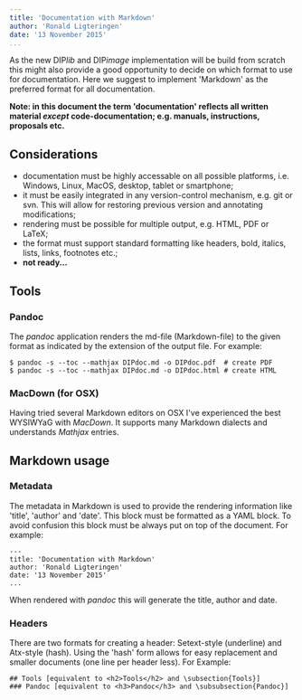 ```yaml
---
title: 'Documentation with Markdown'
author: 'Ronald Ligteringen'
date: '13 November 2015'
...
```


As the new DIP*lib* and DIP*image* implementation will be build from scratch
this might also provide a good opportunity to decide on which format to use for
documentation. Here we suggest to implement 'Markdown' as the preferred format
for all documentation.

**Note: in this document the term 'documentation' reflects all written material
*except* code-documentation; e.g. manuals, instructions, proposals etc.**

## Considerations

- documentation must be highly accessable on all possible platforms, i.e.
Windows, Linux, MacOS, desktop, tablet or smartphone;
- it must be easily integrated in any version-control mechanism, e.g. git or
svn. This will allow for restoring previous version and annotating
modifications;
- rendering must be possible for multiple output, e.g. HTML, PDF or LaTeX;
- the format must support standard formatting like headers, bold, italics,
lists, links, footnotes etc.;
- **not ready...**

## Tools

### Pandoc
The *pandoc* application renders the md-file (Markdown-file) to the given
format as indicated by the extension of the output file. For example:

```
$ pandoc -s --toc --mathjax DIPdoc.md -o DIPdoc.pdf  # create PDF
$ pandoc -s --toc --mathjax DIPdoc.md -o DIPdoc.html # create HTML
```
### MacDown (for OSX)
Having tried several Markdown editors on OSX I've experienced the best WYSIWYaG
with *MacDown*. It supports many Markdown dialects and understands *Mathjax*
entries.

## Markdown usage

### Metadata
The metadata in Markdown is used to provide the rendering information like
'title', 'author' and 'date'. This block must be formatted as a YAML block. To
avoid confusion this block must be always put on top of the document. For
example:

```
---
title: 'Documentation with Markdown'
author: 'Ronald Ligteringen'
date: '13 November 2015'
...
```
When rendered with *pandoc* this will generate the title, author and date.

### Headers
There are two formats for creating a header: Setext-style (underline) and
Atx-style (hash). Using the 'hash' form allows for easy replacement and smaller
documents (one line per header less). For Example:

```
## Tools [equivalent to <h2>Tools</h2> and \subsection{Tools}]
### Pandoc [equivalent to <h3>Pandoc</h3> and \subsubsection{Pandoc}]
```
